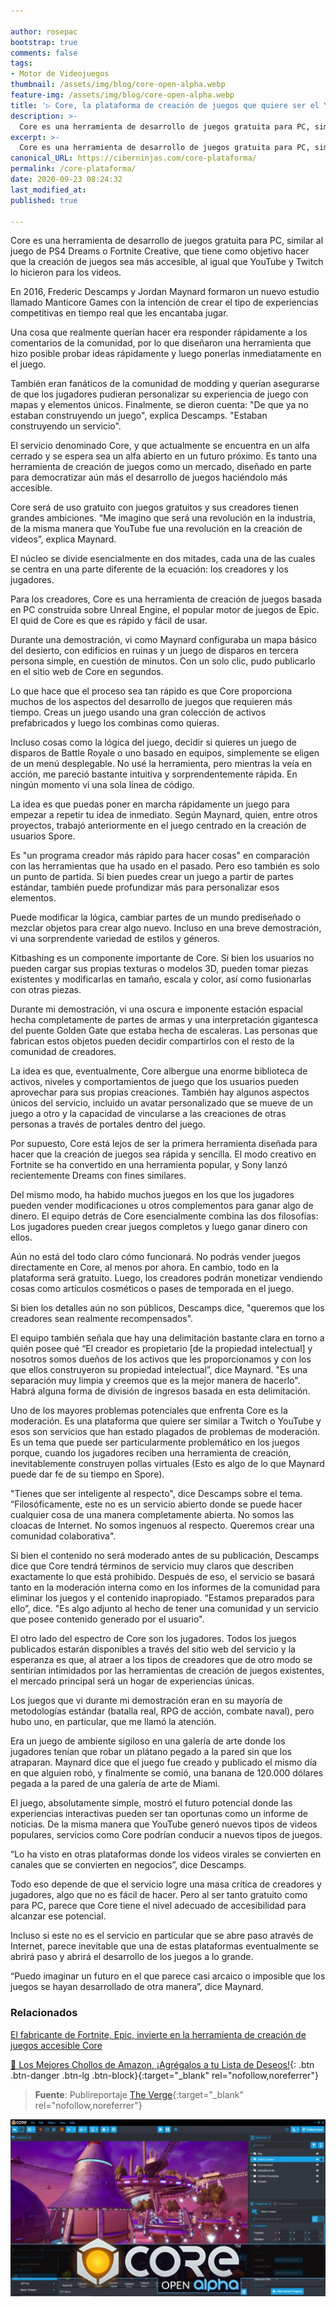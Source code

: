 ```yaml
---

author: rosepac
bootstrap: true
comments: false
tags:
- Motor de Videojuegos
thumbnail: /assets/img/blog/core-open-alpha.webp
feature-img: /assets/img/blog/core-open-alpha.webp
title: '▷ Core, la plataforma de creación de juegos que quiere ser el Youtube del futuro'
description: >-
  Core es una herramienta de desarrollo de juegos gratuita para PC, similar al juego de PS4 Dreams y Fortnite Creative, que tiene como objetivo hacer que la creación de juegos sea más accesible, al igual que YouTube y Twitch lo hicieron para los videos.
excerpt: >-
  Core es una herramienta de desarrollo de juegos gratuita para PC, similar al juego de PS4 Dreams y Fortnite Creative, que tiene como objetivo hacer que la creación de juegos sea más accesible, al igual que YouTube y Twitch lo hicieron para los videos.
canonical_URL: https://ciberninjas.com/core-plataforma/
permalink: /core-plataforma/
date: 2020-09-23 08:24:32
last_modified_at: 
published: true

---
```


Core es una herramienta de desarrollo de juegos gratuita para PC, similar al juego de PS4 Dreams o Fortnite Creative, que tiene como objetivo hacer que la creación de juegos sea más accesible, al igual que YouTube y Twitch lo hicieron para los videos.

En 2016, Frederic Descamps y Jordan Maynard formaron un nuevo estudio llamado Manticore Games con la intención de crear el tipo de experiencias competitivas en tiempo real que les encantaba jugar.

Una cosa que realmente querían hacer era responder rápidamente a los comentarios de la comunidad, por lo que diseñaron una herramienta que hizo posible probar ideas rápidamente y luego ponerlas inmediatamente en el juego.

También eran fanáticos de la comunidad de modding y querían asegurarse de que los jugadores pudieran personalizar su experiencia de juego con mapas y elementos únicos. Finalmente, se dieron cuenta: "De que ya no estaban construyendo un juego", explica Descamps. "Estaban construyendo un servicio".

El servicio denominado Core, y que actualmente se encuentra en un alfa cerrado y se espera sea un alfa abierto en un futuro próximo. Es tanto una herramienta de creación de juegos como un mercado, diseñado en parte para democratizar aún más el desarrollo de juegos haciéndolo más accesible.

Core será de uso gratuito con juegos gratuitos y sus creadores tienen grandes ambiciones. “Me imagino que será una revolución en la industria, de la misma manera que YouTube fue una revolución en la creación de videos”, explica Maynard.

El núcleo se divide esencialmente en dos mitades, cada una de las cuales se centra en una parte diferente de la ecuación: los creadores y los jugadores.

Para los creadores, Core es una herramienta de creación de juegos basada en PC construida sobre Unreal Engine, el popular motor de juegos de Epic. El quid de Core es que es rápido y fácil de usar.

Durante una demostración, vi como Maynard configuraba un mapa básico del desierto, con edificios en ruinas y un juego de disparos en tercera persona simple, en cuestión de minutos. Con un solo clic, pudo publicarlo en el sitio web de Core en segundos.

Lo que hace que el proceso sea tan rápido es que Core proporciona muchos de los aspectos del desarrollo de juegos que requieren más tiempo. Creas un juego usando una gran colección de activos prefabricados y luego los combinas como quieras.

Incluso cosas como la lógica del juego, decidir si quieres un juego de disparos de Battle Royale o uno basado en equipos, simplemente se eligen de un menú desplegable. No usé la herramienta, pero mientras la veía en acción, me pareció bastante intuitiva y sorprendentemente rápida. En ningún momento vi una sola línea de código.

La idea es que puedas poner en marcha rápidamente un juego para empezar a repetir tu idea de inmediato. Según Maynard, quien, entre otros proyectos, trabajó anteriormente en el juego centrado en la creación de usuarios Spore.

Es "un programa creador más rápido para hacer cosas" en comparación con las herramientas que ha usado en el pasado. Pero eso también es solo un punto de partida. Si bien puedes crear un juego a partir de partes estándar, también puede profundizar más para personalizar esos elementos.

Puede modificar la lógica, cambiar partes de un mundo prediseñado o mezclar objetos para crear algo nuevo. Incluso en una breve demostración, vi una sorprendente variedad de estilos y géneros.

Kitbashing es un componente importante de Core. Si bien los usuarios no pueden cargar sus propias texturas o modelos 3D, pueden tomar piezas existentes y modificarlas en tamaño, escala y color, así como fusionarlas con otras piezas.

Durante mi demostración, vi una oscura e imponente estación espacial hecha completamente de partes de armas y una interpretación gigantesca del puente Golden Gate que estaba hecha de escaleras. Las personas que fabrican estos objetos pueden decidir compartirlos con el resto de la comunidad de creadores.

La idea es que, eventualmente, Core albergue una enorme biblioteca de activos, niveles y comportamientos de juego que los usuarios pueden aprovechar para sus propias creaciones. También hay algunos aspectos únicos del servicio, incluido un avatar personalizado que se mueve de un juego a otro y la capacidad de vincularse a las creaciones de otras personas a través de portales dentro del juego.

Por supuesto, Core está lejos de ser la primera herramienta diseñada para hacer que la creación de juegos sea rápida y sencilla. El modo creativo en Fortnite se ha convertido en una herramienta popular, y Sony lanzó recientemente Dreams con fines similares.

Del mismo modo, ha habido muchos juegos en los que los jugadores pueden vender modificaciones u otros complementos para ganar algo de dinero. El equipo detrás de Core esencialmente combina las dos filosofías: Los jugadores pueden crear juegos completos y luego ganar dinero con ellos.

Aún no está del todo claro cómo funcionará. No podrás vender juegos directamente en Core, al menos por ahora. En cambio, todo en la plataforma será gratuito. Luego, los creadores podrán monetizar vendiendo cosas como artículos cosméticos o pases de temporada en el juego.

Si bien los detalles aún no son públicos, Descamps dice, "queremos que los creadores sean realmente recompensados".

El equipo también señala que hay una delimitación bastante clara en torno a quién posee qué “El creador es propietario [de la propiedad intelectual] y nosotros somos dueños de los activos que les proporcionamos y con los que ellos construyeron su propiedad intelectual”, dice Maynard. "Es una separación muy limpia y creemos que es la mejor manera de hacerlo". Habrá alguna forma de división de ingresos basada en esta delimitación.

Uno de los mayores problemas potenciales que enfrenta Core es la moderación. Es una plataforma que quiere ser similar a Twitch o YouTube y esos son servicios que han estado plagados de problemas de moderación. Es un tema que puede ser particularmente problemático en los juegos porque, cuando los jugadores reciben una herramienta de creación, inevitablemente construyen pollas virtuales (Esto es algo de lo que Maynard puede dar fe de su tiempo en Spore).

"Tienes que ser inteligente al respecto", dice Descamps sobre el tema. “Filosóficamente, este no es un servicio abierto donde se puede hacer cualquier cosa de una manera completamente abierta. No somos las cloacas de Internet. No somos ingenuos al respecto. Queremos crear una comunidad colaborativa".

Si bien el contenido no será moderado antes de su publicación, Descamps dice que Core tendrá términos de servicio muy claros que describen exactamente lo que está prohibido. Después de eso, el servicio se basará tanto en la moderación interna como en los informes de la comunidad para eliminar los juegos y el contenido inapropiado. “Estamos preparados para ello”, dice. "Es algo adjunto al hecho de tener una comunidad y un servicio que posee contenido generado por el usuario".

El otro lado del espectro de Core son los jugadores. Todos los juegos publicados estarán disponibles a través del sitio web del servicio y la esperanza es que, al atraer a los tipos de creadores que de otro modo se sentirían intimidados por las herramientas de creación de juegos existentes, el mercado principal será un hogar de experiencias únicas.

Los juegos que vi durante mi demostración eran en su mayoría de metodologías estándar (batalla real, RPG de acción, combate naval), pero hubo uno, en particular, que me llamó la atención.

Era un juego de ambiente sigiloso en una galería de arte donde los jugadores tenían que robar un plátano pegado a la pared sin que los atraparan. Maynard dice que el juego fue creado y publicado el mismo día en que alguien robó, y finalmente se comió, una banana de 120.000 dólares pegada a la pared de una galería de arte de Miami.

El juego, absolutamente simple, mostró el futuro potencial donde las experiencias interactivas pueden ser tan oportunas como un informe de noticias. De la misma manera que YouTube generó nuevos tipos de videos populares, servicios como Core podrían conducir a nuevos tipos de juegos.

“Lo ha visto en otras plataformas donde los videos virales se convierten en canales que se convierten en negocios”, dice Descamps.

Todo eso depende de que el servicio logre una masa crítica de creadores y jugadores, algo que no es fácil de hacer. Pero al ser tanto gratuito como para PC, parece que Core tiene el nivel adecuado de accesibilidad para alcanzar ese potencial.

Incluso si este no es el servicio en particular que se abre paso através de Internet, parece inevitable que una de estas plataformas eventualmente se abrirá paso y abrirá el desarrollo de los juegos a lo grande.

“Puedo imaginar un futuro en el que parece casi arcaico o imposible que los juegos se hayan desarrollado de otra manera”, dice Maynard.

### **Relacionados** <!-- omit in toc -->

[El fabricante de Fortnite, Epic, invierte en la herramienta de creación de juegos accesible Core](https://ciberninjas.com/epic-invierte-core/)

[🛒 Los Mejores Chollos de Amazon, ¡Agrégalos a tu Lista de Deseos!](/amazon/ "Los Mejores Chollos de Amazon, Ofertas Flash, Black Monday y Amazon Prime Day"){: .btn .btn-danger .btn-lg .btn-block}{:target="_blank" rel="nofollow,noreferrer"}

> **Fuente**: Publireportaje [The Verge](https://www.theverge.com/2020/9/22/21449772/epic-games-fortnite-core-game-development-tool "Publireportaje The Verge"){:target="_blank" rel="nofollow,noreferrer"}

![Core, la plataforma de creación de juegos que quiere ser el Youtube del futuro](/assets/img/blog/core-open-alpha.webp "Core, la plataforma de creación de juegos que quiere ser el Youtube del futuro")